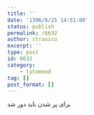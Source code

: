 ```yaml
---
title: ''
date: '1396/6/25 14:51:00'
status: publish
permalink: /6632
author: straxico
excerpt: ''
type: post
id: 6632
category:
    - tytomood
tag: []
post_format: []
---
```

برای پر شدن باید دور شد